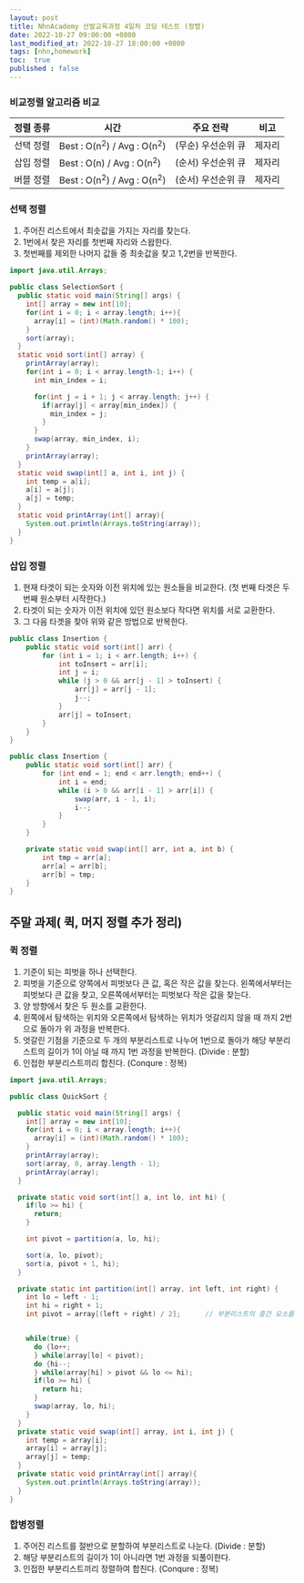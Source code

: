 ```yaml
---
layout: post
title: NhnAcademy 선발교육과정 4일차 코딩 테스트 (정렬)
date: 2022-10-27 09:00:00 +0800
last_modified_at: 2022-10-27 18:00:00 +0800
tags: [nhn,homework]
toc:  true
published : false
---
```


### 비교정렬 알고리즘 비교


| 정렬 종류 | 시간                                     |주요 전략|비고|
|-------|----------------------------------------|---|---|
| 선택 정렬 | Best : O(n<sup>2</sup>) / Avg : O(n<sup>2</sup>) |(무순) 우선순위 큐|제자리|
| 삽입 정렬 | Best : O(n) / Avg : O(n<sup>2</sup>)            |(순서) 우선순위 큐|제자리|
| 버블 정렬 | Best : O(n<sup>2</sup>) / Avg : O(n<sup>2</sup>)           |(순서) 우선순위 큐|제자리|


### 선택 정렬
1. 주어진 리스트에서 최솟값을 가지는 자리를 찾는다.
2. 1번에서 찾은 자리를 첫번째 자리와 스왑한다.
3. 첫번째를 제외한 나머지 값들 중 최솟값을 찾고 1,2번을 반복한다.

```java
import java.util.Arrays;

public class SelectionSort {
  public static void main(String[] args) {
    int[] array = new int[10];
    for(int i = 0; i < array.length; i++){
      array[i] = (int)(Math.random() * 100);
    }
    sort(array);
  }
  static void sort(int[] array) {
    printArray(array);
    for(int i = 0; i < array.length-1; i++) {
      int min_index = i;

      for(int j = i + 1; j < array.length; j++) {
        if(array[j] < array[min_index]) {
          min_index = j;
        }
      }
      swap(array, min_index, i);
    }
    printArray(array);
  }
  static void swap(int[] a, int i, int j) {
    int temp = a[i];
    a[i] = a[j];
    a[j] = temp;
  }
  static void printArray(int[] array){
    System.out.println(Arrays.toString(array));
  }
}
```

### 삽입 정렬
1. 현재 타겟이 되는 숫자와 이전 위치에 있는 원소들을 비교한다. (첫 번째 타겟은 두 번째 원소부터 시작한다.)
2. 타겟이 되는 숫자가 이전 위치에 있던 원소보다 작다면 위치를 서로 교환한다.
3. 그 다음 타겟을 찾아 위와 같은 방법으로 반복한다.

```java
public class Insertion {
    public static void sort(int[] arr) {
        for (int i = 1; i < arr.length; i++) {
            int toInsert = arr[i];
            int j = i;
            while (j > 0 && arr[j - 1] > toInsert) {
                arr[j] = arr[j - 1];
                j--;
            }
            arr[j] = toInsert;
        }
    }
}
```
```java
public class Insertion {
    public static void sort(int[] arr) {
        for (int end = 1; end < arr.length; end++) {
            int i = end;
            while (i > 0 && arr[i - 1] > arr[i]) {
                swap(arr, i - 1, i);
                i--;
            }
        }
    }

    private static void swap(int[] arr, int a, int b) {
        int tmp = arr[a];
        arr[a] = arr[b];
        arr[b] = tmp;
    }
}
```
## 주말 과제( 퀵, 머지 정렬 추가 정리)
### 퀵 정렬
1. 기준이 되는 피벗을 하나 선택한다.
2. 피벗을 기준으로 양쪽에서 피벗보다 큰 값, 혹은 작은 값을 찾는다. 왼쪽에서부터는 피벗보다 큰 값을 찾고, 오른쪽에서부터는 피벗보다 작은 값을 찾는다.
3. 양 방향에서 찾은 두 원소를 교환한다.
4. 왼쪽에서 탐색하는 위치와 오른쪽에서 탐색하는 위치가 엇갈리지 않을 때 까지 2번으로 돌아가 위 과정을 반복한다.
5. 엇갈린 기점을 기준으로 두 개의 부분리스트로 나누어 1번으로 돌아가 해당 부분리스트의 길이가 1이 아닐 때 까지 1번 과정을 반복한다. (Divide : 분할)
6. 인접한 부분리스트끼리 합친다. (Conqure : 정복)

```java
import java.util.Arrays;

public class QuickSort {

  public static void main(String[] args) {
    int[] array = new int[10];
    for(int i = 0; i < array.length; i++){
      array[i] = (int)(Math.random() * 100);
    }
    printArray(array);
    sort(array, 0, array.length - 1);
    printArray(array);
  }

  private static void sort(int[] a, int lo, int hi) {
    if(lo >= hi) {
      return;
    }

    int pivot = partition(a, lo, hi);

    sort(a, lo, pivot);
    sort(a, pivot + 1, hi);
  }

  private static int partition(int[] array, int left, int right) {
    int lo = left - 1;
    int hi = right + 1;
    int pivot = array[(left + right) / 2];		// 부분리스트의 중간 요소를 피벗으로 설정


    while(true) {
      do {lo++;
      } while(array[lo] < pivot);
      do {hi--;
      } while(array[hi] > pivot && lo <= hi);
      if(lo >= hi) {
        return hi;
      }
      swap(array, lo, hi);
    }
  }
  private static void swap(int[] array, int i, int j) {
    int temp = array[i];
    array[i] = array[j];
    array[j] = temp;
  }
  private static void printArray(int[] array){
    System.out.println(Arrays.toString(array));
  }
}
```

### 합병정렬
1. 주어진 리스트를 절반으로 분할하여 부분리스트로 나눈다. (Divide : 분할)
2. 해당 부분리스트의 길이가 1이 아니라면 1번 과정을 되풀이한다.
3. 인접한 부분리스트끼리 정렬하여 합친다. (Conqure : 정복)
